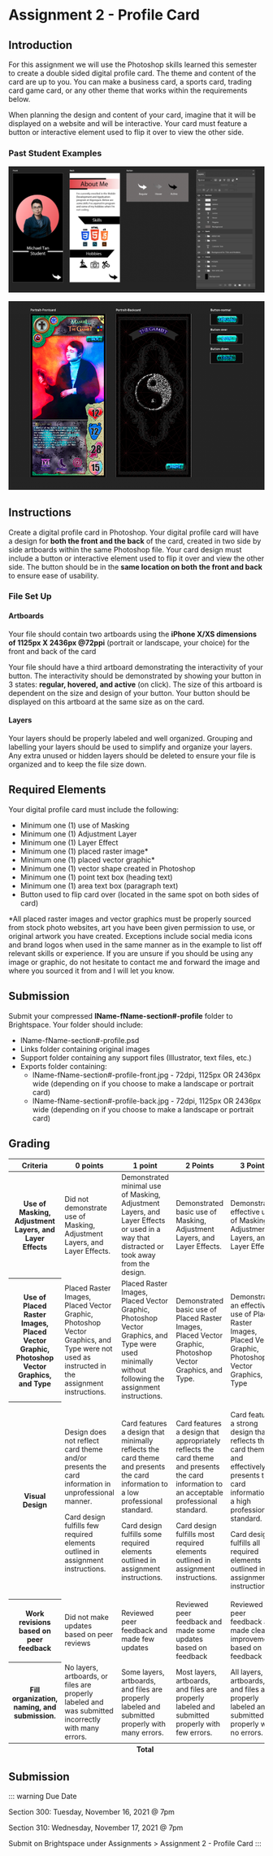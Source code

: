 # Assignment 2 - Profile Card

## Introduction

For this assignment we will use the Photoshop skills learned this semester to create a double sided digital profile card. The theme and content of the card are up to you. You can make a business card, a sports card, trading card game card, or any other theme that works within the requirements below.

When planning the design and content of your card, imagine that it will be displayed on a website and will be interactive. Your card must feature a button or interactive element used to flip it over to view the other side.

### Past Student Examples

![Student example 1](./assets/student-example-1.png)

![Student example 2](./assets/student-example-2.png)

## Instructions

Create a digital profile card in Photoshop. Your digital profile card will have a design for **both the front and the back** of the card, created in two side by side artboards within the same Photoshop file. Your card design must include a button or interactive element used to flip it over and view the other side. The button should be in the **same location on both the front and back** to ensure ease of usability.

### File Set Up

#### Artboards

Your file should contain two artboards using the **iPhone X/XS dimensions of 1125px X 2436px @72ppi** (portrait or landscape, your choice) for the front and back of the card

Your file should have a third artboard demonstrating the interactivity of your button. The interactivity should be demonstrated by showing your button in 3 states: **regular, hovered, and active** (on click). The size of this artboard is dependent on the size and design of your button. Your button should be displayed on this artboard at the same size as on the card.

#### Layers

Your layers should be properly labeled and well organized. Grouping and labelling your layers should be used to simplify and organize your layers. Any extra unused or hidden layers should be deleted to ensure your file is organized and to keep the file size down.

## Required Elements

Your digital profile card must include the following:

- Minimum one (1) use of Masking
- Minimum one (1) Adjustment Layer
- Minimum one (1) Layer Effect
- Minimum one (1) placed raster image\*
- Minimum one (1) placed vector graphic\*
- Minimum one (1) vector shape created in Photoshop
- Minimum one (1) point text box (heading text)
- Minimum one (1) area text box (paragraph text)
- Button used to flip card over (located in the same spot on both sides of card)

\*All placed raster images and vector graphics must be properly sourced from stock photo websites, art you have been given permission to use, or original artwork you have created. Exceptions include social media icons and brand logos when used in the same manner as in the example to list off relevant skills or experience. If you are unsure if you should be using any image or graphic, do not hesitate to contact me and forward the image and where you sourced it from and I will let you know.

## Submission

Submit your compressed **lName-fName-section#-profile** folder to Brightspace. Your folder should include:

- lName-fName-section#-profile.psd
- Links folder containing original images
- Support folder containing any support files (Illustrator, text files, etc.)
- Exports folder containing:
  - lName-fName-section#-profile-front.jpg - 72dpi, 1125px OR 2436px wide (depending on if you choose to make a landscape or portrait card)
  - lName-fName-section#-profile-back.jpg - 72dpi, 1125px OR 2436px wide (depending on if you choose to make a landscape or portrait card)

## Grading

<div class="table-wrap">
  <table class="rubric">
    <thead>
      <tr>
        <th scope="col">Criteria</th>
        <th scope="col">0 points</th>
        <th scope="col">1 point</th>
        <th scope="col">2 Points</th>
        <th scope="col">3 Points</th>
        <th scope="col">Score</th>
      </tr>
    </thead>
    <tbody>
      <tr>
        <th scope="row">Use of Masking, Adjustment Layers, and Layer Effects</th>
        <td>Did not demonstrate use of Masking, Adjustment Layers, and Layer Effects.</td>
        <td>Demonstrated minimal use of Masking, Adjustment Layers, and Layer Effects or used in a way that distracted or took away from the design.</td>
        <td>Demonstrated basic use of Masking, Adjustment Layers, and Layer Effects.</td>
        <td>Demonstrated effective use of Masking, Adjustment Layers, and Layer Effects</td>
        <td>/ 3</td>
      </tr>
      <tr>
        <th scope="row">Use of Placed Raster Images, Placed Vector Graphic, Photoshop Vector Graphics, and Type</th>
        <td>Placed Raster Images, Placed Vector Graphic, Photoshop Vector Graphics, and Type were not used as instructed in the assignment instructions.</td>
        <td>Placed Raster Images, Placed Vector Graphic, Photoshop Vector Graphics, and Type were used minimally without following the assignment instructions.</td>
        <td>Demonstrated basic use of Placed Raster Images, Placed Vector Graphic, Photoshop Vector Graphics, and Type.</td>
        <td>Demonstrated an effective use of Placed Raster Images, Placed Vector Graphic, Photoshop Vector Graphics, and Type</td>
        <td>/ 3</td>
      </tr>
      <tr>
        <th scope="row">Visual Design</th>
        <td><p>Design does not reflect card theme and/or presents the card information in unprofessional manner.</p>
        <p>Card design fulfills few required elements outlined in assignment instructions.</p></td>
        <td><p>Card features a design that minimally reflects the card theme and presents the card information to a low professional standard.</p>
        <p>Card design fulfills some required elements outlined in assignment instructions.</p></td>
        <td><p>Card features a design that appropriately reflects the card theme and presents the card information to an acceptable professional standard.</p>
        <p>Card design fulfills most required elements outlined in assignment instructions.</p></td>
        <td><p>Card features a strong design that reflects the card theme and effectively presents the card information to a high professional standard.</p>
        <p>Card design fulfills all required elements outlined in assignment instructions.</p></td>
        <td>/ 3</td>
      </tr>
      <tr>
        <th scope="row">Work revisions based on peer feedback</th>
        <td>Did not make updates based on peer reviews</td>
        <td>Reviewed peer feedback and made few updates</td>
        <td>Reviewed peer feedback and made some updates based on feedback</td>
        <td>Reviewed peer feedback and made clear improvements based on feedback</td>
        <td>/ 3</td>
      </tr>
      <tr>
        <th scope="row">Fill organization, naming, and submission.</th>
        <td>No layers, artboards, or files are properly labeled and was submitted incorrectly with many errors.</td>
        <td>Some layers, artboards, and files are properly labeled and submitted properly with many errors.</td>
        <td>Most layers, artboards, and files are properly labeled and submitted properly with few errors.</td>
        <td>All layers, artboards, and files are properly labeled and submitted properly with no errors.</td>
        <td>/ 3</td>
      </tr>
    </tbody>
    <tfoot>
      <tr>
        <th scope="row" colspan="5"><strong>Total</strong></th>
        <td><strong>/ 15</strong></td>
      </tr>
    </tfoot>
  </table>
</div>

## Submission

::: warning Due Date

Section 300: Tuesday, November 16, 2021 @ 7pm

Section 310: Wednesday, November 17, 2021 @ 7pm

Submit on Brightspace under Assignments > Assignment 2 - Profile Card
:::
